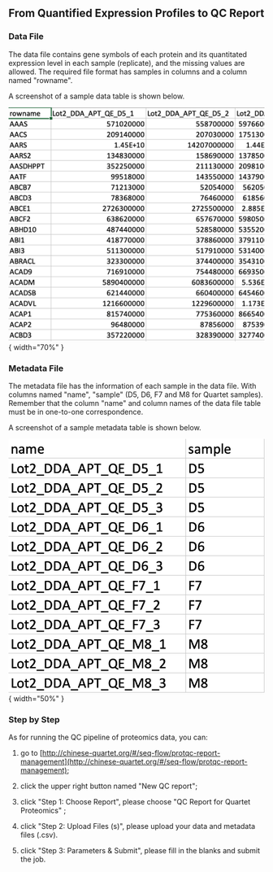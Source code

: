 ## From Quantified Expression Profiles to QC Report

### Data File

The data file contains gene symbols of each protein and its quantitated expression level in each sample (replicate), and the missing values are allowed. The required file format has samples in columns and a column named "rowname". 

A screenshot of a sample data table is shown below.

![Proteomics Sample Data](../../assets/images/proteomics-sample-data.png){ width="70%" }

### Metadata File

The metadata file has the information of each sample in the data file. With columns named "name", "sample" (D5, D6, F7 and M8 for Quartet samples). Remember that the column "name" and column names of the data file table must be in one-to-one correspondence. 

A screenshot of a sample metadata table is shown below.

![Proteomics Sample Metdata](../../assets/images/proteomics-sample-metadata.png){ width="50%" }

### Step by Step
As for running the QC pipeline of proteomics data, you can:

1) go to [http://chinese-quartet.org/#/seq-flow/protqc-report-management](http://chinese-quartet.org/#/seq-flow/protqc-report-management);

2) click the upper right button named "New QC report";

3) click "Step 1: Choose Report", please choose "QC Report for Quartet Proteomics" ;

4) click "Step 2: Upload Files (s)", please upload your data and metadata files (.csv). 

5) click "Step 3: Parameters & Submit", please fill in the blanks and submit the job.